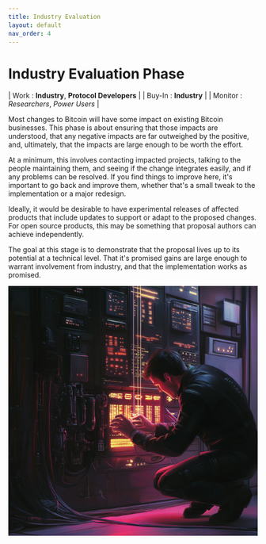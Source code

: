 ```yaml
---
title: Industry Evaluation
layout: default
nav_order: 4
---
```


# Industry Evaluation Phase

| Work : **Industry**, **Protocol Developers** |
| Buy-In : **Industry** |
| Monitor : *Researchers*, *Power Users* |

Most changes to Bitcoin will have some impact on existing Bitcoin
businesses. This phase is about ensuring that those impacts are
understood, that any negative impacts are far outweighed by the
positive, and, ultimately, that the impacts are large enough to be
worth the effort.

At a minimum, this involves contacting impacted projects, talking to
the people maintaining them, and seeing if the change integrates easily,
and if any problems can be resolved. If you find things to improve here,
it's important to go back and improve them, whether that's a small tweak
to the implementation or a major redesign.

Ideally, it would be desirable to have experimental releases of affected
products that include updates to support or adapt to the proposed changes.
For open source products, this may be something that proposal authors can
achieve independently.

The goal at this stage is to demonstrate that the proposal lives up to
its potential at a technical level. That it's promised gains are large
enough to warrant involvement from industry, and that the implementation
works as promised.

![](img/industry.jpg)
